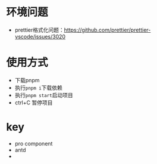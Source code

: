 # 环境问题
* prettier格式化问题：https://github.com/prettier/prettier-vscode/issues/3020


# 使用方式
* 下载pnpm
* 执行`pnpm i`下载依赖
* 执行`pnpm start`启动项目
* ctrl+C 暂停项目


# key
* pro component
* antd
* 